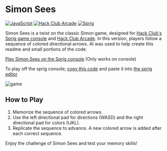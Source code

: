 # Simon Sees

[![JavaScript](https://img.shields.io/badge/Java-Script-yellow)](https://shields.io/)
[![Hack Club Arcade](https://img.shields.io/badge/Hack%20Club%20-Arcade-red)](https://hackclub.com/arcade/)
[![Sprig](https://img.shields.io/badge/Hack%20Club%20-Sprig-green)](https://sprig.hackclub.com/)

Simon Sees is a twist on the classic Simon game, designed for [Hack Club's Sprig game console](https://sprig.hackclub.com/) and [Hack Club Arcade](https://hackclub.com/arcade/). In this version, players follow a sequence of colored directional arrows. AI was used to help create this readme and small portions of the code.

[Play Simon Sees on the Sprig console](https://sprig.hackclub.com/gallery/Simon-Sees) (Only works on console)

To play off the sprig console; [copy this code](/SimonSees.js) and paste it into [the sprig editor](https://sprig.hackclub.com/editor)

![game](https://cloud-je4uvejmd-hack-club-bot.vercel.app/0image.png)

## How to Play

1. Memorize the sequence of colored arrows.
2. Use the left directional pad for directions (WASD) and the right directional pad for colors (IJKL).
3. Replicate the sequence to advance. A new colored arrow is added after each correct sequence.

Enjoy the challenge of Simon Sees and test your memory skills!
